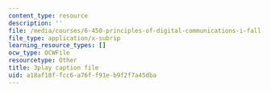 ```yaml
---
content_type: resource
description: ''
file: /media/courses/6-450-principles-of-digital-communications-i-fall-2006/a18af18ffcc6a76ff91eb9f2f7a45dba_4TvgSw4SKdk.srt
file_type: application/x-subrip
learning_resource_types: []
ocw_type: OCWFile
resourcetype: Other
title: 3play caption file
uid: a18af18f-fcc6-a76f-f91e-b9f2f7a45dba
---
```

